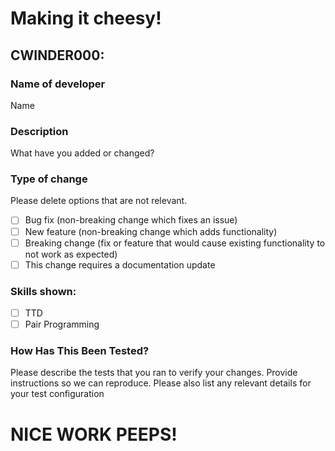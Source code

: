 # Making it cheesy!

## CWINDER000:

### Name of developer

Name

### Description

What have you added or changed?

### Type of change

Please delete options that are not relevant.

- [ ] Bug fix (non-breaking change which fixes an issue)
- [ ] New feature (non-breaking change which adds functionality)
- [ ] Breaking change (fix or feature that would cause existing functionality to not work as expected)
- [ ] This change requires a documentation update

### Skills shown:

- [ ] TTD
- [ ] Pair Programming

### How Has This Been Tested?

Please describe the tests that you ran to verify your changes. Provide instructions so we can reproduce. Please also list any relevant details for your test configuration

# NICE WORK PEEPS!

